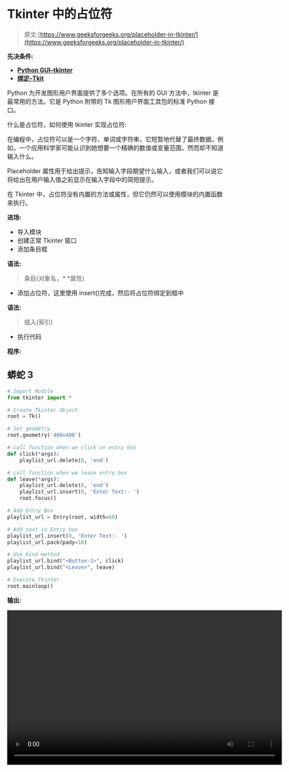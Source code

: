 # Tkinter 中的占位符

> 原文:[https://www.geeksforgeeks.org/placeholder-in-tkinter/](https://www.geeksforgeeks.org/placeholder-in-tkinter/)

**先决条件:**

*   [**Python GUI–tkinter**](https://www.geeksforgeeks.org/python-gui-tkinter/)
*   [**绑定–Tkit**](https://www.geeksforgeeks.org/python-binding-function-in-tkinter/)

Python 为开发图形用户界面提供了多个选项。在所有的 GUI 方法中，tkinter 是最常用的方法。它是 Python 附带的 Tk 图形用户界面工具包的标准 Python 接口。

什么是占位符，如何使用 tkinter 实现占位符:

在编程中，占位符可以是一个字符、单词或字符串，它短暂地代替了最终数据。例如，一个应用科学家可能认识到她想要一个精确的数值或变量范围，然而却不知道输入什么。

Placeholder 属性用于给出提示，告知输入字段期望什么输入，或者我们可以说它将给出在用户输入值之前显示在输入字段中的简短提示。

在 Tkinter 中，占位符没有内置的方法或属性，但它仍然可以使用模块的内置函数来执行。

**进场:**

*   导入模块
*   创建正常 Tkinter 窗口
*   添加条目框

**语法:**

> 条目(对象名，* *属性)

*   添加占位符，这里使用 insert()完成，然后将占位符绑定到框中

**语法:**

> 插入(索引)

*   执行代码

**程序:**

## 蟒蛇 3

```py
# Import Module
from tkinter import *

# Create Tkinter Object
root = Tk()

# Set geometry
root.geometry('400x400')

# call function when we click on entry box
def click(*args):
    playlist_url.delete(0, 'end')

# call function when we leave entry box
def leave(*args):
    playlist_url.delete(0, 'end')
    playlist_url.insert(0, 'Enter Text:- ')
    root.focus()

# Add Entry Box
playlist_url = Entry(root, width=60)

# Add text in Entry box
playlist_url.insert(0, 'Enter Text:- ')
playlist_url.pack(pady=10)

# Use bind method
playlist_url.bind("<Button-1>", click)
playlist_url.bind("<Leave>", leave)

# Execute Tkinter
root.mainloop()
```

**输出:**

<video class="wp-video-shortcode" id="video-542738-1" width="640" height="360" preload="metadata" controls=""><source type="video/mp4" src="https://media.geeksforgeeks.org/wp-content/uploads/20210113114450/FreeOnlineScreenRecorderProject5.mp4?_=1">[https://media.geeksforgeeks.org/wp-content/uploads/20210113114450/FreeOnlineScreenRecorderProject5.mp4](https://media.geeksforgeeks.org/wp-content/uploads/20210113114450/FreeOnlineScreenRecorderProject5.mp4)</video>